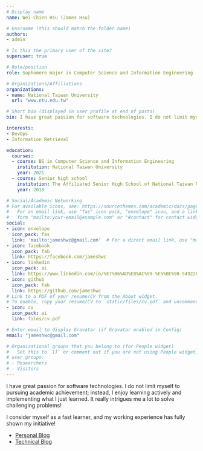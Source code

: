 ```yaml
---
# Display name
name: Wei-Chien Hsu (James Hsu)

# Username (this should match the folder name)
authors:
- admin

# Is this the primary user of the site?
superuser: true

# Role/position
role: Sophomore major in Computer Science and Information Engineering

# Organizations/Affiliations
organizations:
- name: National Taiwan University
  url: "www.ntu.edu.tw"

# Short bio (displayed in user profile at end of posts)
bio: I have great passion for software technologies. I do not limit myself to pursuing academic achievement; instead, I enjoy learning actively and implementing what I just learned. It really intrigues me a lot to solve challenging problems!

interests:
- DevOps
- Information Retrieval

education:
  courses:
  - course: BS in Computer Science and Information Engineering
    institution: National Taiwan University
    year: 2021
  - course: Senior high school
    institution: The Affiliated Senior High School of National Taiwan Normal University
    year: 2018

# Social/Academic Networking
# For available icons, see: https://sourcethemes.com/academic/docs/page-builder/#icons
#   For an email link, use "fas" icon pack, "envelope" icon, and a link in the
#   form "mailto:your-email@example.com" or "#contact" for contact widget.
social:
- icon: envelope
  icon_pack: fas
  link: 'mailto:jameshwc@gmail.com'  # For a direct email link, use "mailto:test@example.org".
- icon: facebook
  icon_pack: fab
  link: https://facebook.com/jameshwc
- icon: linkedin
  icon_pack: ai
  link: https://www.linkedin.com/in/%E7%B6%AD%E8%AC%99-%E5%BE%90-549220183/
- icon: github
  icon_pack: fab
  link: https://github.com/jameshwc
# Link to a PDF of your resume/CV from the About widget.
# To enable, copy your resume/CV to `static/files/cv.pdf` and uncomment the lines below.
- icon: cv
  icon_pack: ai
  link: files/cv.pdf

# Enter email to display Gravatar (if Gravatar enabled in Config)
email: "jameshwc@gmail.com"

# Organizational groups that you belong to (for People widget)
#   Set this to `[]` or comment out if you are not using People widget.
# user_groups:
# - Researchers
# - Visitors
---
```


I have great passion for software technologies. I do not limit myself to pursuing academic achievement; instead, I enjoy learning actively and implementing what I just learned. It really intrigues me a lot to solve challenging problems!

I consider myself as a fast learner, and my working experience has fully shown my initiative!

- [Personal Blog](https://blog.jameshsu.csie.org)
- [Technical Blog](https://tech-blog.jameshsu.csie.org)